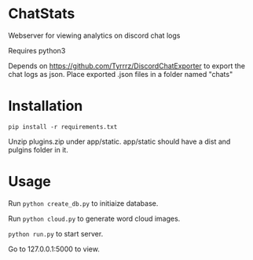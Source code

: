 # ChatStats
Webserver for viewing analytics on discord chat logs

Requires python3

Depends on https://github.com/Tyrrrz/DiscordChatExporter to export the chat logs as json. Place exported .json files in a folder named "chats"

# Installation
```pip install -r requirements.txt```

Unzip plugins.zip under app/static. app/static should have a dist and pulgins folder in it.

# Usage

Run ```python create_db.py``` to initiaize database.

Run ```python cloud.py``` to generate word cloud images.

```python run.py``` to start server.

Go to 127.0.0.1:5000 to view.
